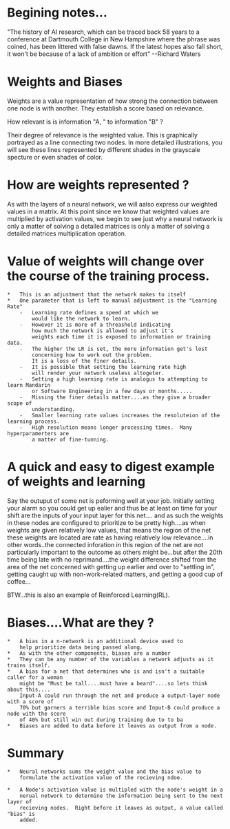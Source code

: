 


Begining notes...
====================================================================
"The history of AI research, which can be traced back 58 years
to a conference at Dartmouth College in New Hampshire where the 
phrase was coined, has been littered with false dawns.  If the latest
hopes also fall short, it won't be because of a lack of ambition or
effort"
--Richard Waters


Weights and Biases
=========================================================================
Weights are a value representation of how strong the 
connection between one node is with another.  They establish
a score based on relevance.  

How relevant is is information "A, " to information "B" ?

Their degree of relevance is the weighted value.
This is graphically portrayed as a line connecting two nodes.
In more detailed illustrations, you will see these lines represented
by different shades in the grayscale specture or even shades of color.


How are weights represented ?
==============================================================================
As with the layers of a neural network, we will aalso express
our weighted values in a matrix.  At this point since we know that
weighted values are multiplied by activation values, we begin to see
just why a neural network is only a matter of solving a detailed matrices
is only a matter of solving a detailed matrices 
multiplication operation.


Value of weights will change over the course of the training process.
=========================================================================
    *   This is an adjustment that the network makes to itself
    *   One parameter that is left to manual adjustment is the "Learning Rate"
        -   Learning rate defines a speed at which we
            would like the network to learn.
        -   However it is more of a threashold indicating
            how much the network is allowed to adjust it's
            weights each time it is exposed to information or training data.
        -   The higher the LR is set, the more information get's lost
            concerning how to work out the problem.
            It is a loss of the finer details.
        -   It is possible that setting the learning rate high
            will render your network useless altogeter.
        -   Setting a high learning rate is analogus to attempting to learn Mandarin
            or Software Engineering in a few days or months.....
        -   Missing the finer details matter....as they give a broader scope of
            understanding.
        -   Smaller learning rate values increases the resoluteion of the learning process.
        -   High resolution means longer processing times.  Many hyperparamerters are
            a matter of fine-tunning.


A quick and easy to digest example of weights and learning
===============================================================================
Say the outuput of some net is peforming well at your job.
Initially setting your alarm so you could get up ealier and thus be 
at least on time for your shift are the inputs of your input layer for this net....
and as such the weights in these nodes are configured to prioritize to be 
pretty high....as when weights are given relatively low values,  that means the
region of the net these weights are located are rate as having relatively low
relevance....in other words..the connected inforation in this region of the net
are not particularly important to the outcome as others might be...but after the 20th
time being late with no reprimand....the weight difference shifted from the area of the 
net concerned with getting up earlier and over to "settling in", getting caught up
with non-work-related matters, and getting a good cup of coffee...

BTW...this is also an example of Reinforced Learning(RL).

Biases....What are they ?
====================================================================

    *   A bias in a n-network is an additional device used to 
        help prioritize data being passed along.
    *   As with the other components, biases are a number
    *   They can be any number of the variables a network adjusts as it trains itself.
    *   A bias for a net that determines who is and isn't a suitable caller for a woman
        might be "Must be tall....must have a beard"....so lets think about this....
        Input-A could run through the net and produce a output-layer node with a score of
        70% but garners a terrible bias score and Input-B could produce a node with the score
        of 40% but still win out during training due to to ba
    *   Biases are added to data before it leaves as output from a node.

   
    

Summary
===========================================================================
    *   Neural networks sums the weight value and the bias value to 
        formulate the activation value of the recieving ndoe.
           
    *   A Node's activation value is multipled with the node's weight in a
        nerual network to determine the information being sent to the next layer of
        recieving nodes.  Right before it leaves as output, a value called "bias" is
        added. 

